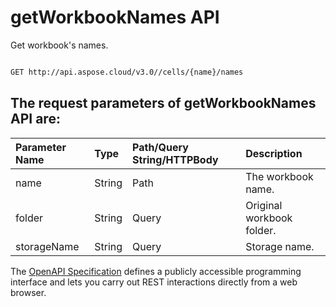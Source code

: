 # **getWorkbookNames API**

Get workbook's names. 

```bash

GET http://api.aspose.cloud/v3.0//cells/{name}/names

```

## The request parameters of **getWorkbookNames** API are: 

| Parameter Name | Type | Path/Query String/HTTPBody | Description | 
| :- | :- | :- |:- | 
|name|String|Path|The workbook name.|
|folder|String|Query|Original workbook folder.|
|storageName|String|Query|Storage name.|


The [OpenAPI Specification](https://reference.aspose.cloud/cells/#/WorkbookController/GetWorkbookNames) defines a publicly accessible programming interface and lets you carry out REST interactions directly from a web browser.
